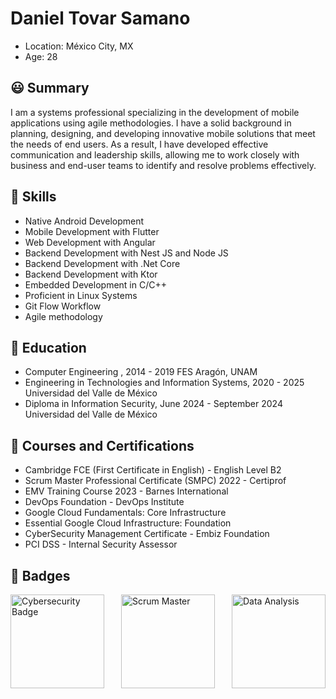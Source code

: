 # Daniel Tovar Samano
* Location: México City, MX
* Age: 28

##  😃 Summary 

I am a systems professional specializing in the development of mobile applications using
agile methodologies. I have a solid background in planning, designing, and developing
innovative mobile solutions that meet the needs of end users. As a result, I have developed
effective communication and leadership skills, allowing me to work closely with business
and end-user teams to identify and resolve problems effectively.

## 🎯 Skills

* Native Android Development
* Mobile Development with Flutter
* Web Development with Angular
* Backend Development with Nest JS and Node JS
* Backend Development with .Net Core
* Backend Development with Ktor
* Embedded Development in C/C++
* Proficient in Linux Systems
* Git Flow Workflow
* Agile methodology

## 🏫 Education

* Computer Engineering , 2014 - 2019
FES Aragón, UNAM 
* Engineering in Technologies and Information Systems, 2020 - 2025
Universidad del Valle de México 
* Diploma in Information Security, June 2024 - September 2024
Universidad del Valle de México 

## 🥇 Courses and Certifications

* Cambridge FCE (First Certificate in English) - English Level B2
* Scrum Master Professional Certificate (SMPC) 2022 - Certiprof
* EMV Training Course 2023 - Barnes International
* DevOps Foundation - DevOps Institute
* Google Cloud Fundamentals: Core Infrastructure
* Essential Google Cloud Infrastructure: Foundation
* CyberSecurity Management Certificate - Embiz Foundation
* PCI DSS - Internal Security Assessor

## 🥇 Badges

<div style="display: flex; justify-content: space-between;">

  <img src="https://api.accredible.com/v1/frontend/credential_website_embed_image/badge/112990831" alt="Cybersecurity Badge" width="150" height="150">
  
  <img src="https://images.credly.com/size/340x340/images/916bde6c-7eb3-40da-b698-993bdc8231f5/image.png" alt="Scrum Master" width="150" height="150">
  
  <img src="https://images.credly.com/size/340x340/images/f5bb6420-710c-4508-bd1f-df3a9d3fafb0/blob" alt="Data Analysis" width="150" height="150">

</div>



